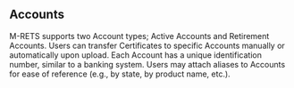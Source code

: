 ## Accounts

M-RETS supports two Account types; Active Accounts and Retirement Accounts. Users can transfer Certificates to specific Accounts manually or automatically upon upload. Each Account has a unique identification number, similar to a banking system. Users may attach aliases to Accounts for ease of reference (e.g., by state, by product name, etc.).
